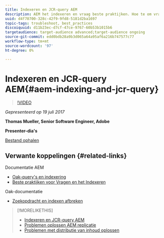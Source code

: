 ```yaml
---
title: Indexeren en JCR-query AEM
description: AEM het indexeren en vraag beste praktijken. Hoe te om vraagproblemen in AEM problemen op te lossen, en hoe te om indexen te vormen en te beheren.
uuid: d4f70700-328c-42f9-9fd8-5181d2ba1697
topic-tags: troubleshoot, best_practices
discoiquuid: d11b23ec-d7cf-47ce-9767-60b53b1015b6
targetaudience: target-audience advanced;target-audience ongoing
source-git-commit: edd0bdb28a9b3d065a64a95af6a216b747577c77
workflow-type: tm+mt
source-wordcount: '97'
ht-degree: 0%

---
```


# Indexeren en JCR-query AEM{#aem-indexing-and-jcr-query}

>[!VIDEO](https://video.tv.adobe.com/v/19133/?quality=9)

*Gepresenteerd op 19 juli 2017*

**Thomas Mueller, Senior Software Engineer, Adobe**

**Presenter-dia&#39;s**

[Bestand ophalen](assets/aem-gems-aem-indexing-and-jcr-query.pdf)

## Verwante koppelingen {#related-links}

Documentatie AEM

* [Oak-query&#39;s en indexering](https://docs.adobe.com/docs/en/aem/6-3/deploy/platform/queries-and-indexing.html)
* [Beste praktijken voor Vragen en het Indexeren](https://docs.adobe.com/docs/en/aem/6-3/deploy/best-practices/best-practices-for-queries-and-indexing.html)

Oak-documentatie

* [Zoekopdracht en indexen afbreken](https://experienceleague.adobe.com/docs/experience-manager-65/deploying/deploying/queries-and-indexing.html)

<!--
[Get back to the Overview](https://helpx.adobe.com/experience-manager/kt/eseminars/gems/aem-index.html)
-->

>[!MORELIKETHIS]
>
>* [Indexeren en JCR-query AEM](aem-indexing-jcr-query.md)
>* [Problemen oplossen AEM replicatie](aem-troubleshooting-aem-replication.md)
>* [Problemen met distributie van inhoud oplossen](aem-troubleshooting-sling.md)

<!-- 
>* linking to helpx, removed for now [Adobe Experience Manager: AEM 6.x Maintenance Tasks](https://helpx.adobe.com/experience-manager/kt/eseminars/ccoo-aem-Aug-register.html)
-->
